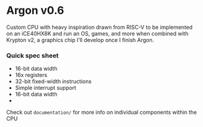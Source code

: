 # Argon v0.6
Custom CPU with heavy inspiration drawn from RISC-V to be implemented on an iCE40HX8K and run an OS, games, and more when combined with Krypton v2, a graphics chip I'll develop once I finish Argon.

### Quick spec sheet
- 16-bit data width
- 16x registers
- 32-bit fixed-width instructions
- Simple interrupt support
- 16-bit data width
- 

Check out `documentation/` for more info on individual components within the CPU